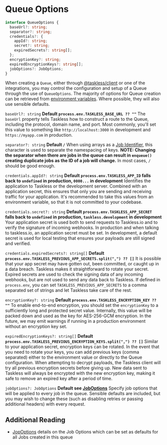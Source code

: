 # Queue Options

```ts
interface QueueOptions {
  baseUrl?: string;
  separator?: string;
  credentials?: {
    appId?: string;
    secret?: string;
    expiredSecrets?: string[];
  };
  encryptionKey?: string;
  expiredEncryptionKeys?: string[];
  jobOptions?: JobOptions;
}
```

When creating a `Queue`, either through [@taskless/client](../client.md) or one of the integrations, you may control the configuration and setup of a Queue through the use of `QueueOptions`. The majority of options for Queue creation can be retrieved from [environment variables](./env.md). Where possible, they will also use sensible defaults.

`baseUrl?: string`
**Default `process.env.TASKLESS_BASE_URL ?? ""`** The `baseUrl` property tells Taskless how to construct a route to the Queue, including the protocol, domain name, and port. Most commonly, you'll set this value to something like `http://localhost:3000` in development and `https://myapp.com` in production.

`separator?: string`
**Default `/`** When using arrays as a [Job Identifier](../../concepts/jobs.md#job-identifiers), this character is used to separate the namespacing of keys. **NOTE: Changing the separator when there are jobs in the queue can result in `enqueue()` creating duplicate jobs as the ID of a job will change.** In most cases, `/` should be good enough.

`credentials.appId?: string`
**Default `process.env.TASKLESS_APP_ID` falls back to `undefined` in production, `0000...` in development** Identifies the application to Taskless or the development server. Combined with an application secret, this ensures that only you are sending and receiving traffic for your application. It's recommended to take this values from an environment variable, so that it is not committed to your codebase.

`credentials.secret?: string`
**Default `process.env.TASKLESS_APP_SECRET` falls back to `undefined` in production, `taskless.development` in development** Your application secret is used both to send requests to Taskless.io and to verify the signature of incoming webhooks. In production and when talking to taskless.io, an application secret must be set. In development, a default secret is used for local testing that ensures your payloads are still signed and verified.

`credentials.expiredSecrets?: string[]`
**Default `process.env.TASKLESS_PREVIOUS_APP_SECRETS.split(",") ?? []`** It is possible that your app secret may have gotten out, been committed, or caught up in a data breach. Taskless makes it straightforward to rotate your secret. Expired secrets are used to check the signing data of any incoming webhooks, but are not used to send any data back to Taskless. If defined in `process.env`, you can set `TASKLESS_PREVIOUS_APP_SECRETS` to a comma separated set of strings and let Taskless take care of the rest.

`encryptionKey?: string`
**Default `process.env.TASKLESS_ENCRYPTION_KEY ?? ""`** To enable end-to-end encryption, you should set the `encryptionKey` to a sufficiently long and protected secret value. Internally, this value will be packed down and used as the key for AES-256-GCM encryption. In the future, we may emit warnings if running in a production environment without an encryption key set.

`expiredEncryptionKeys?: string[]`
**Default `process.env.TASKLESS_PREVIOUS_ENCRYPTION_KEYS.split(",") ?? []`** Similar to your application secret, encryption keys can be rotated. In the event that you need to rotate your keys, you can add previous keys (comma separated) either to the environment value or directly to the Queue configuration. When attempting to decrypt payloads, the Taskless client will try all previous encryption secrets before giving up. New data sent to Taskless will always be encrypted with the new encryption key, making it safe to remove an expired key after a period of time.

`jobOptions?: JobOptions`
**Default see [JobOptions](./job-options.md)** Specify job options that will be applied to every job in the queue. Sensible defaults are included, but you may wish to change these (such as disabling retries or passing additional headers) with every request.

## Additional Reading

- [JopOptions](./job-options.md) details on the Job Options which can be set as defaults for all Jobs created in this queue
